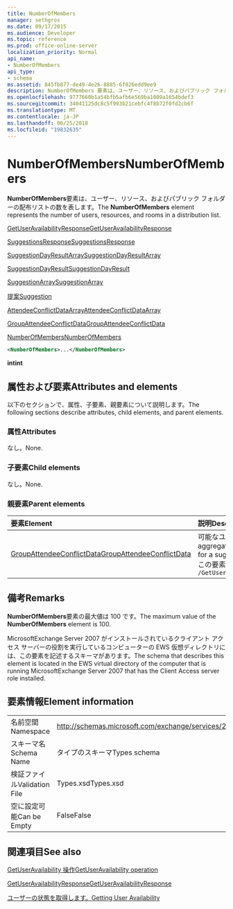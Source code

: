 ```yaml
---
title: NumberOfMembers
manager: sethgros
ms.date: 09/17/2015
ms.audience: Developer
ms.topic: reference
ms.prod: office-online-server
localization_priority: Normal
api_name:
- NumberOfMembers
api_type:
- schema
ms.assetid: 845fb877-de49-4e26-8885-6f026edd9ee9
description: NumberOfMembers 要素は、ユーザー、リソース、およびパブリック フォルダーの配布リストの数を表します。
ms.openlocfilehash: 9777660b1a54bfb5afb6e569ba1009a1654bdef3
ms.sourcegitcommit: 34041125dc8c5f993b21cebfc4f8b72f0fd2cb6f
ms.translationtype: MT
ms.contentlocale: ja-JP
ms.lasthandoff: 06/25/2018
ms.locfileid: "19832635"
---
```

# <a name="numberofmembers"></a><span data-ttu-id="ce9a3-103">NumberOfMembers</span><span class="sxs-lookup"><span data-stu-id="ce9a3-103">NumberOfMembers</span></span>

<span data-ttu-id="ce9a3-104">**NumberOfMembers**要素は、ユーザー、リソース、およびパブリック フォルダーの配布リストの数を表します。</span><span class="sxs-lookup"><span data-stu-id="ce9a3-104">The **NumberOfMembers** element represents the number of users, resources, and rooms in a distribution list.</span></span> 
  
[<span data-ttu-id="ce9a3-105">GetUserAvailabilityResponse</span><span class="sxs-lookup"><span data-stu-id="ce9a3-105">GetUserAvailabilityResponse</span></span>](getuseravailabilityresponse.md)
  
[<span data-ttu-id="ce9a3-106">SuggestionsResponse</span><span class="sxs-lookup"><span data-stu-id="ce9a3-106">SuggestionsResponse</span></span>](suggestionsresponse.md)
  
[<span data-ttu-id="ce9a3-107">SuggestionDayResultArray</span><span class="sxs-lookup"><span data-stu-id="ce9a3-107">SuggestionDayResultArray</span></span>](suggestiondayresultarray.md)
  
[<span data-ttu-id="ce9a3-108">SuggestionDayResult</span><span class="sxs-lookup"><span data-stu-id="ce9a3-108">SuggestionDayResult</span></span>](suggestiondayresult.md)
  
[<span data-ttu-id="ce9a3-109">SuggestionArray</span><span class="sxs-lookup"><span data-stu-id="ce9a3-109">SuggestionArray</span></span>](suggestionarray.md)
  
[<span data-ttu-id="ce9a3-110">提案</span><span class="sxs-lookup"><span data-stu-id="ce9a3-110">Suggestion</span></span>](suggestion.md)
  
[<span data-ttu-id="ce9a3-111">AttendeeConflictDataArray</span><span class="sxs-lookup"><span data-stu-id="ce9a3-111">AttendeeConflictDataArray</span></span>](attendeeconflictdataarray.md)
  
[<span data-ttu-id="ce9a3-112">GroupAttendeeConflictData</span><span class="sxs-lookup"><span data-stu-id="ce9a3-112">GroupAttendeeConflictData</span></span>](groupattendeeconflictdata.md)
  
[<span data-ttu-id="ce9a3-113">NumberOfMembers</span><span class="sxs-lookup"><span data-stu-id="ce9a3-113">NumberOfMembers</span></span>](numberofmembers.md)
  
```xml
<NumberOfMembers>...</NumberOfMembers>
```

 <span data-ttu-id="ce9a3-114">**int**</span><span class="sxs-lookup"><span data-stu-id="ce9a3-114">**int**</span></span>
## <a name="attributes-and-elements"></a><span data-ttu-id="ce9a3-115">属性および要素</span><span class="sxs-lookup"><span data-stu-id="ce9a3-115">Attributes and elements</span></span>

<span data-ttu-id="ce9a3-116">以下のセクションで、属性、子要素、親要素について説明します。</span><span class="sxs-lookup"><span data-stu-id="ce9a3-116">The following sections describe attributes, child elements, and parent elements.</span></span>
  
### <a name="attributes"></a><span data-ttu-id="ce9a3-117">属性</span><span class="sxs-lookup"><span data-stu-id="ce9a3-117">Attributes</span></span>

<span data-ttu-id="ce9a3-118">なし。</span><span class="sxs-lookup"><span data-stu-id="ce9a3-118">None.</span></span>
  
### <a name="child-elements"></a><span data-ttu-id="ce9a3-119">子要素</span><span class="sxs-lookup"><span data-stu-id="ce9a3-119">Child elements</span></span>

<span data-ttu-id="ce9a3-120">なし。</span><span class="sxs-lookup"><span data-stu-id="ce9a3-120">None.</span></span>
  
### <a name="parent-elements"></a><span data-ttu-id="ce9a3-121">親要素</span><span class="sxs-lookup"><span data-stu-id="ce9a3-121">Parent elements</span></span>

|<span data-ttu-id="ce9a3-122">**要素**</span><span class="sxs-lookup"><span data-stu-id="ce9a3-122">**Element**</span></span>|<span data-ttu-id="ce9a3-123">**説明**</span><span class="sxs-lookup"><span data-stu-id="ce9a3-123">**Description**</span></span>|
|:-----|:-----|
|[<span data-ttu-id="ce9a3-124">GroupAttendeeConflictData</span><span class="sxs-lookup"><span data-stu-id="ce9a3-124">GroupAttendeeConflictData</span></span>](groupattendeeconflictdata.md) <br/> |<span data-ttu-id="ce9a3-125">可能なユーザー数、競合を持っているユーザーの数および提案された会議の配布リストの利用可能時間情報を持っていないユーザーの数についての集計の競合に関する情報が含まれています。</span><span class="sxs-lookup"><span data-stu-id="ce9a3-125">Contains aggregate conflict information about the number of users available, the number of users who have conflicts, and the number of users who do not have availability information in a distribution list for a suggested meeting time.</span></span>  <br/> <span data-ttu-id="ce9a3-126">この要素への XPath 式は、次のようにします。</span><span class="sxs-lookup"><span data-stu-id="ce9a3-126">The following is the XPath expression to this element:</span></span>  <br/>  `/GetUserAvailabilityResponse/SuggestionsResponse/SuggestionDayResultArray/SuggestionDayResult[i]/SuggestionArray/Suggestion[i]/AttendeeConflictDataArray/GroupAttendeeConflictData` <br/> |
   
## <a name="remarks"></a><span data-ttu-id="ce9a3-127">備考</span><span class="sxs-lookup"><span data-stu-id="ce9a3-127">Remarks</span></span>

<span data-ttu-id="ce9a3-128">**NumberOfMembers**要素の最大値は 100 です。</span><span class="sxs-lookup"><span data-stu-id="ce9a3-128">The maximum value of the **NumberOfMembers** element is 100.</span></span> 
  
<span data-ttu-id="ce9a3-129">MicrosoftExchange Server 2007 がインストールされているクライアント アクセス サーバーの役割を実行しているコンピューターの EWS 仮想ディレクトリには、この要素を記述するスキーマがあります。</span><span class="sxs-lookup"><span data-stu-id="ce9a3-129">The schema that describes this element is located in the EWS virtual directory of the computer that is running MicrosoftExchange Server 2007 that has the Client Access server role installed.</span></span>
  
## <a name="element-information"></a><span data-ttu-id="ce9a3-130">要素情報</span><span class="sxs-lookup"><span data-stu-id="ce9a3-130">Element information</span></span>

|||
|:-----|:-----|
|<span data-ttu-id="ce9a3-131">名前空間</span><span class="sxs-lookup"><span data-stu-id="ce9a3-131">Namespace</span></span>  <br/> |http://schemas.microsoft.com/exchange/services/2006/types  <br/> |
|<span data-ttu-id="ce9a3-132">スキーマ名</span><span class="sxs-lookup"><span data-stu-id="ce9a3-132">Schema Name</span></span>  <br/> |<span data-ttu-id="ce9a3-133">タイプのスキーマ</span><span class="sxs-lookup"><span data-stu-id="ce9a3-133">Types schema</span></span>  <br/> |
|<span data-ttu-id="ce9a3-134">検証ファイル</span><span class="sxs-lookup"><span data-stu-id="ce9a3-134">Validation File</span></span>  <br/> |<span data-ttu-id="ce9a3-135">Types.xsd</span><span class="sxs-lookup"><span data-stu-id="ce9a3-135">Types.xsd</span></span>  <br/> |
|<span data-ttu-id="ce9a3-136">空に設定可能</span><span class="sxs-lookup"><span data-stu-id="ce9a3-136">Can be Empty</span></span>  <br/> |<span data-ttu-id="ce9a3-137">False</span><span class="sxs-lookup"><span data-stu-id="ce9a3-137">False</span></span>  <br/> |
   
## <a name="see-also"></a><span data-ttu-id="ce9a3-138">関連項目</span><span class="sxs-lookup"><span data-stu-id="ce9a3-138">See also</span></span>



[<span data-ttu-id="ce9a3-139">GetUserAvailability 操作</span><span class="sxs-lookup"><span data-stu-id="ce9a3-139">GetUserAvailability operation</span></span>](getuseravailability-operation.md)
  
[<span data-ttu-id="ce9a3-140">GetUserAvailabilityResponse</span><span class="sxs-lookup"><span data-stu-id="ce9a3-140">GetUserAvailabilityResponse</span></span>](getuseravailabilityresponse.md)


[<span data-ttu-id="ce9a3-141">ユーザーの状態を取得します。</span><span class="sxs-lookup"><span data-stu-id="ce9a3-141">Getting User Availability</span></span>](http://msdn.microsoft.com/library/d4133fcb-9b0f-4e6b-aadf-a389da83516a%28Office.15%29.aspx)

